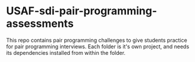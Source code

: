 # USAF-sdi-pair-programming-assessments

This repo contains pair programming challenges to give students practice for pair programming interviews.
Each folder is it's own project, and needs its dependencies installed from within the folder.
